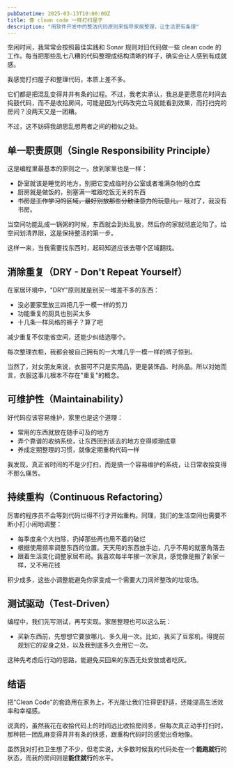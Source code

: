 ```yaml
---
pubDatetime: 2025-03-13T10:00:00Z
title: 像 clean code 一样打扫屋子
description: "用软件开发中的整洁代码原则来指导家居整理，让生活更有条理"
---
```


空闲时间，我常常会按照最佳实践和 Sonar 规则对旧代码做一些 clean code 的工作。每当把那些乱七八糟的代码整理成结构清晰的样子，确实会让人感到有成就感。

我感觉打扫屋子和整理代码，本质上差不多。

它们都是把混乱变得井井有条的过程。不过，我老实承认，我总是更愿意花时间去捣鼓代码，而不是收拾房间。可能是因为代码改完立马就能看到效果，而打扫完的房间？没两天又是一团糟。

不过，这不妨碍我胡思乱想两者之间的相似之处。

## 单一职责原则（Single Responsibility Principle）

这是编程里最基本的原则之一。放到家里也是一样：

- 卧室就该是睡觉的地方，别把它变成临时办公室或者堆满杂物的仓库
- 厨房就是做饭的，别塞满一堆跟吃饭无关的东西
- ~~书房是工作学习的区域，最好别放那些分散注意力的玩意儿。~~ 哦对了，我没有书房。

当空间功能乱成一锅粥的时候，东西就会到处乱放，然后你的家就彻底沦陷了。给空间划清界限，这是保持整洁的第一步。

这样一来，当我需要找东西时，起码知道应该去哪个区域翻找。

## 消除重复（DRY - Don't Repeat Yourself）

在家居环境中，"DRY"原则就是别买一堆差不多的东西：

- 没必要家里放三四把几乎一模一样的剪刀
- 功能重复的厨具也别买太多
- 十几条一样风格的裤子？算了吧

减少重复不仅能省空间，还能少纠结选哪个。

每次整理衣柜，我都会被自己拥有的一大堆几乎一模一样的裤子惊到。

当然了，对女朋友来说，衣服可不只是实用品，更是装饰品、时尚品。所以对她而言，衣服这事儿根本不存在"重复"的概念。

## 可维护性（Maintainability）

好代码应该容易维护，家里也是这个道理：

- 常用的东西就放在随手可及的地方
- 弄个靠谱的收纳系统，让东西回到该去的地方变得顺理成章
- 养成定期整理的习惯，就像定期重构代码一样

我发现，真正省时间的不是少打扫，而是搞一个容易维护的系统，让日常收拾变得不那么痛苦。

## 持续重构（Continuous Refactoring）

厉害的程序员不会等到代码烂得不行才开始重构。同理，我们的生活空间也需要不断小打小闹地调整：

- 每季度来个大扫除，扔掉那些再也用不着的破烂
- 根据使用频率调整东西的位置。天天用的东西放手边，几乎不用的就塞角落去
- 跟着生活变化调整家居布局。我喜欢每半年挪一次家具，感觉像是搬了新家一样，又不用花钱

积少成多，这些小调整能避免你家变成一个需要大刀阔斧整改的垃圾场。

## 测试驱动（Test-Driven）

编程中，我们先写测试，再写实现。家居整理也可以这么玩：

- 买新东西前，先想想它要放哪儿、多久用一次。比如，我买了豆浆机，得提前规划它的安身之处，以及我到底多久会用它一次。

这种先考虑后行动的思路，能避免买回来的东西无处安放或者吃灰。

## 结语

把"Clean Code"的套路用在家务上，不光能让我们住得更舒适，还能提高生活效率和幸福感。

说真的，虽然我花在收拾代码上的时间远比收拾房间多，但每次真正动手打扫时，那种把一团乱麻变得井井有条的快感，跟重构代码时的感觉出奇地像。

虽然我对打扫卫生想了不少，但老实说，大多数时候我的代码处在一个**能跑就行**的状态，而我的房间则是**能住就行**的水平。
